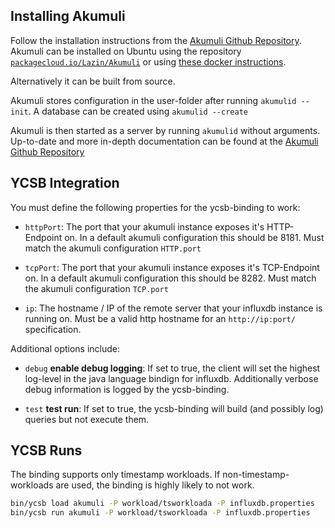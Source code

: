 <!--
Copyright (c) 2017 YCSB contributors. All rights reserved.

Licensed under the Apache License, Version 2.0 (the "License"); you
may not use this file except in compliance with the License. You
may obtain a copy of the License at

http://www.apache.org/licenses/LICENSE-2.0

Unless required by applicable law or agreed to in writing, software
distributed under the License is distributed on an "AS IS" BASIS,
WITHOUT WARRANTIES OR CONDITIONS OF ANY KIND, either express or
implied. See the License for the specific language governing
permissions and limitations under the License. See accompanying
LICENSE file.
-->
## Installing Akumuli

Follow the installation instructions from the [Akumuli Github Repository][akumuli-installation].
Akumuli can be installed on Ubuntu using the repository [`packagecloud.io/Lazin/Akumuli`][package-repo] or using [these docker instructions][docker-instructions].

Alternatively it can be built from source.

Akumuli stores configuration in the user-folder after running `akumulid --init`.
A database can be created using `akumulid --create`

Akumuli is then started as a server by running `akumulid` without arguments.
Up-to-date and more in-depth documentation can be found at the [Akumuli Github Repository][akumuli-docs]

[akumuli-installation]: https://github.com/akumuli/Akumuli/wiki/Getting-started
[akumuli-docs]: https://github.com/akumuli/Akumuli/wiki/
[package-repo]: https://packagecloud.io/Lazin/Akumuli
[docker-instructions]: https://hub.docker.com/r/akumuli/akumuli/

## YCSB Integration

You must define the following properties for the ycsb-binding to work:

- `httpPort`:
 The port that your akumuli instance exposes it's HTTP-Endpoint on.
 In a default akumuli configuration this should be 8181.
 Must match the akumuli configuration `HTTP.port`

- `tcpPort`:
 The port that your akumuli instance exposes it's TCP-Endpoint on.
 In a default akumuli configuration this should be 8282.
 Must match the akumuli configuration `TCP.port`

- `ip`:
 The hostname / IP of the remote server that your influxdb instance is running on.
 Must be a valid http hostname for an `http://ip:port/` specification.

Additional options include:

- `debug` **enable debug logging**:
 If set to true, the client will set the highest log-level in the java language bindign for influxdb.
 Additionally verbose debug information is logged by the ycsb-binding.

- `test` **test run**:
 If set to true, the ycsb-binding will build (and possibly log) queries but not execute them.

 ## YCSB Runs

The binding supports only timestamp workloads.
If non-timestamp-workloads are used, the binding is highly likely to not work.

```bash
bin/ycsb load akumuli -P workload/tsworkloada -P influxdb.properties
bin/ycsb run akumuli -P workload/tsworkloada -P influxdb.properties
```
